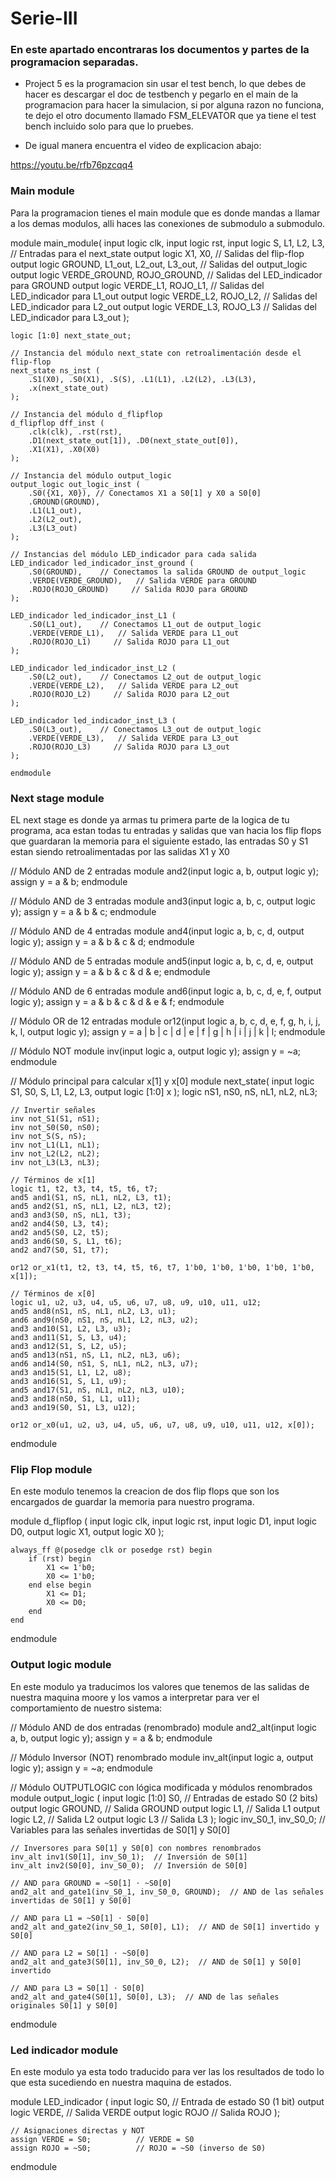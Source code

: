 # Serie-III

### En este apartado encontraras los documentos y partes de la programacion separadas.

- Project 5 es la programacion sin usar el test bench, lo que debes de hacer es descargar el doc de testbench y pegarlo en el main de la programacion para hacer la simulacion, si por alguna razon no funciona, te dejo el otro documento llamado FSM_ELEVATOR que ya tiene el test bench incluido solo para que lo pruebes.

- De igual manera encuentra el video de explicacion abajo:

<https://youtu.be/rfb76pzcqq4>


### Main module
Para la programacion tienes el main module que es donde mandas a llamar a los demas modulos, alli haces las conexiones de submodulo a submodulo.

module main_module(
    input logic clk,
    input logic rst,
    input logic S, L1, L2, L3, // Entradas para el next_state
    output logic X1, X0,        // Salidas del flip-flop
    output logic GROUND, L1_out, L2_out, L3_out, // Salidas del output_logic
    output logic VERDE_GROUND, ROJO_GROUND, // Salidas del LED_indicador para GROUND
    output logic VERDE_L1, ROJO_L1,         // Salidas del LED_indicador para L1_out
    output logic VERDE_L2, ROJO_L2,         // Salidas del LED_indicador para L2_out
    output logic VERDE_L3, ROJO_L3          // Salidas del LED_indicador para L3_out
);

    logic [1:0] next_state_out;

    // Instancia del módulo next_state con retroalimentación desde el flip-flop
    next_state ns_inst (
        .S1(X0), .S0(X1), .S(S), .L1(L1), .L2(L2), .L3(L3),
        .x(next_state_out)
    );

    // Instancia del módulo d_flipflop
    d_flipflop dff_inst (
        .clk(clk), .rst(rst),
        .D1(next_state_out[1]), .D0(next_state_out[0]),
        .X1(X1), .X0(X0)
    );

    // Instancia del módulo output_logic
    output_logic out_logic_inst (
        .S0({X1, X0}), // Conectamos X1 a S0[1] y X0 a S0[0]
        .GROUND(GROUND), 
        .L1(L1_out), 
        .L2(L2_out), 
        .L3(L3_out)
    );

    // Instancias del módulo LED_indicador para cada salida
    LED_indicador led_indicador_inst_ground (
        .S0(GROUND),    // Conectamos la salida GROUND de output_logic
        .VERDE(VERDE_GROUND),   // Salida VERDE para GROUND
        .ROJO(ROJO_GROUND)     // Salida ROJO para GROUND
    );

    LED_indicador led_indicador_inst_L1 (
        .S0(L1_out),    // Conectamos L1_out de output_logic
        .VERDE(VERDE_L1),   // Salida VERDE para L1_out
        .ROJO(ROJO_L1)     // Salida ROJO para L1_out
    );

    LED_indicador led_indicador_inst_L2 (
        .S0(L2_out),    // Conectamos L2_out de output_logic
        .VERDE(VERDE_L2),   // Salida VERDE para L2_out
        .ROJO(ROJO_L2)     // Salida ROJO para L2_out
    );

    LED_indicador led_indicador_inst_L3 (
        .S0(L3_out),    // Conectamos L3_out de output_logic
        .VERDE(VERDE_L3),   // Salida VERDE para L3_out
        .ROJO(ROJO_L3)     // Salida ROJO para L3_out
    );

    endmodule
    
### Next stage module 
EL next stage es donde ya armas tu primera parte de la logica de tu programa, aca estan todas tu entradas y salidas que van hacia los flip flops que guardaran la memoria para el siguiente estado, las entradas S0 y S1 estan siendo retroalimentadas por las salidas X1 y X0

// Módulo AND de 2 entradas
module and2(input logic a, b, output logic y);
    assign y = a & b;
endmodule

// Módulo AND de 3 entradas
module and3(input logic a, b, c, output logic y);
    assign y = a & b & c;
endmodule

// Módulo AND de 4 entradas
module and4(input logic a, b, c, d, output logic y);
    assign y = a & b & c & d;
endmodule

// Módulo AND de 5 entradas
module and5(input logic a, b, c, d, e, output logic y);
    assign y = a & b & c & d & e;
endmodule

// Módulo AND de 6 entradas
module and6(input logic a, b, c, d, e, f, output logic y);
    assign y = a & b & c & d & e & f;
endmodule

// Módulo OR de 12 entradas
module or12(input logic a, b, c, d, e, f, g, h, i, j, k, l, output logic y);
    assign y = a | b | c | d | e | f | g | h | i | j | k | l;
endmodule

// Módulo NOT
module inv(input logic a, output logic y);
    assign y = ~a;
endmodule

// Módulo principal para calcular x[1] y x[0]
module next_state(
    input logic S1, S0, S, L1, L2, L3,
    output logic [1:0] x
);
    logic nS1, nS0, nS, nL1, nL2, nL3;
    
    // Invertir señales
    inv not_S1(S1, nS1);
    inv not_S0(S0, nS0);
    inv not_S(S, nS);
    inv not_L1(L1, nL1);
    inv not_L2(L2, nL2);
    inv not_L3(L3, nL3);
    
    // Términos de x[1]
    logic t1, t2, t3, t4, t5, t6, t7;
    and5 and1(S1, nS, nL1, nL2, L3, t1);
    and5 and2(S1, nS, nL1, L2, nL3, t2);
    and3 and3(S0, nS, nL1, t3);
    and2 and4(S0, L3, t4);
    and2 and5(S0, L2, t5);
    and3 and6(S0, S, L1, t6);
    and2 and7(S0, S1, t7);
    
    or12 or_x1(t1, t2, t3, t4, t5, t6, t7, 1'b0, 1'b0, 1'b0, 1'b0, 1'b0, x[1]);
    
    // Términos de x[0]
    logic u1, u2, u3, u4, u5, u6, u7, u8, u9, u10, u11, u12;
    and5 and8(nS1, nS, nL1, nL2, L3, u1);
    and6 and9(nS0, nS1, nS, nL1, L2, nL3, u2);
    and3 and10(S1, L2, L3, u3);
    and3 and11(S1, S, L3, u4);
    and3 and12(S1, S, L2, u5);
    and5 and13(nS1, nS, L1, nL2, nL3, u6);
    and6 and14(S0, nS1, S, nL1, nL2, nL3, u7);
    and3 and15(S1, L1, L2, u8);
    and3 and16(S1, S, L1, u9);
    and5 and17(S1, nS, nL1, nL2, nL3, u10);
    and3 and18(nS0, S1, L1, u11);
    and3 and19(S0, S1, L3, u12);
    
    or12 or_x0(u1, u2, u3, u4, u5, u6, u7, u8, u9, u10, u11, u12, x[0]);
    
endmodule

### Flip Flop module 
En este modulo tenemos la creacion de dos flip flops que son los encargados de guardar la memoria para nuestro programa.

module d_flipflop (
    input logic clk,
    input logic rst,
    input logic D1,
    input logic D0,
    output logic X1,
    output logic X0
);

    always_ff @(posedge clk or posedge rst) begin
        if (rst) begin
            X1 <= 1'b0;
            X0 <= 1'b0;
        end else begin
            X1 <= D1;
            X0 <= D0;
        end
    end
endmodule

### Output logic module
En este modulo ya traducimos los valores que tenemos de las salidas de nuestra maquina moore y los vamos a interpretar para ver el comportamiento de nuestro sistema:

// Módulo AND de dos entradas (renombrado)
module and2_alt(input logic a, b,
                output logic y);
    assign y = a & b;
endmodule

// Módulo Inversor (NOT) renombrado
module inv_alt(input logic a,
               output logic y);
    assign y = ~a;
endmodule

// Módulo OUTPUTLOGIC con lógica modificada y módulos renombrados
module output_logic (
    input logic [1:0] S0,      // Entradas de estado S0 (2 bits)
    output logic GROUND,        // Salida GROUND
    output logic L1,            // Salida L1
    output logic L2,            // Salida L2
    output logic L3             // Salida L3
);
    logic inv_S0_1, inv_S0_0;  // Variables para las señales invertidas de S0[1] y S0[0]

    // Inversores para S0[1] y S0[0] con nombres renombrados
    inv_alt inv1(S0[1], inv_S0_1);  // Inversión de S0[1]
    inv_alt inv2(S0[0], inv_S0_0);  // Inversión de S0[0]

    // AND para GROUND = ~S0[1] ⋅ ~S0[0]
    and2_alt and_gate1(inv_S0_1, inv_S0_0, GROUND);  // AND de las señales invertidas de S0[1] y S0[0]
    
    // AND para L1 = ~S0[1] ⋅ S0[0]
    and2_alt and_gate2(inv_S0_1, S0[0], L1);  // AND de S0[1] invertido y S0[0]
    
    // AND para L2 = S0[1] ⋅ ~S0[0]
    and2_alt and_gate3(S0[1], inv_S0_0, L2);  // AND de S0[1] y S0[0] invertido
    
    // AND para L3 = S0[1] ⋅ S0[0]
    and2_alt and_gate4(S0[1], S0[0], L3);  // AND de las señales originales S0[1] y S0[0]
    
endmodule

### Led indicador module
En este modulo ya esta todo traducido para ver las los resultados de todo lo que esta sucediendo en nuestra maquina de estados.

module LED_indicador (
    input logic S0,         // Entrada de estado S0 (1 bit)
    output logic VERDE,     // Salida VERDE
    output logic ROJO       // Salida ROJO
);

    // Asignaciones directas y NOT
    assign VERDE = S0;          // VERDE = S0
    assign ROJO = ~S0;          // ROJO = ~S0 (inverso de S0)

endmodule
